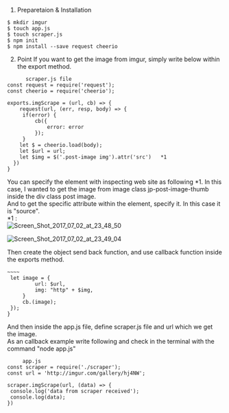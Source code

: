1. Preparetaion & Installation  
````  
$ mkdir imgur  
$ touch app.js  
$ touch scraper.js  
$ npm init  
$ npm install --save request cheerio  
````  
  
2. Point
If you want to get the image from imgur, simply write below within the export method.  
````  
      scraper.js file    
const request = require('request');  
const cheerio = require('cheerio');  
  
exports.imgScrape = (url, cb) => {  
    request(url, (err, resp, body) => {  
     if(error) {  
         cb({  
             error: error  
         });  
     }  
    let $ = cheerio.load(body);    
    let $url = url;  
    let $img = $('.post-image img').attr('src')   *1  
  })  
}    
````  
You can specify the element with inspecting web site as following *1.
In this case,  I wanted to get the image from image class jp-post-image-thumb inside the div class post image.  
And to get the specific attribute within the element, specify it. In this case it is "source".  
*1 :  
<img src="https://image.ibb.co/dUSGXv/Screen_Shot_2017_07_02_at_23_48_50.png" alt="Screen_Shot_2017_07_02_at_23_48_50" border="0">    
    
<img src="https://image.ibb.co/mCZKkF/Screen_Shot_2017_07_02_at_23_49_04.png" alt="Screen_Shot_2017_07_02_at_23_49_04" border="0">  
 

Then create the object send back function, and use callback function inside the exports method.
````  
~~~~
 let image = {  
         url: $url,  
         img: "http" + $img,  
     }  
     cb.(image);  
 });  
}
````  
And then inside the app.js file, define scraper.js file and url which we get the image.  
As an callback example write following and check in the terminal with the command "node app.js"  

````  
     app.js  
const scraper = require('./scraper');  
const url = 'http://imgur.com/gallery/hj4NW';  
  
scraper.imgScrape(url, (data) => {   
 console.log('data from scraper received');  
 console.log(data);  
})  
````  
  
  

